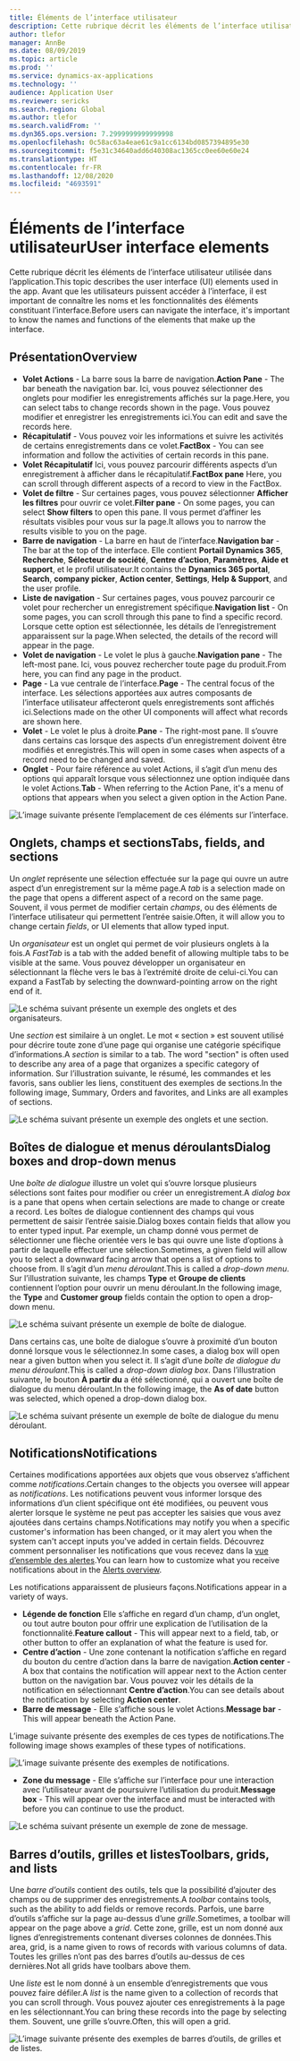 ```yaml
---
title: Éléments de l’interface utilisateur
description: Cette rubrique décrit les éléments de l’interface utilisateur utilisés dans l’application.
author: tlefor
manager: AnnBe
ms.date: 08/09/2019
ms.topic: article
ms.prod: ''
ms.service: dynamics-ax-applications
ms.technology: ''
audience: Application User
ms.reviewer: sericks
ms.search.region: Global
ms.author: tlefor
ms.search.validFrom: ''
ms.dyn365.ops.version: 7.2999999999999998
ms.openlocfilehash: 0c58ac63a4eae61c9a1cc6134bd0857394895e30
ms.sourcegitcommit: f5e31c34640add6d40308ac1365cc0ee60e60e24
ms.translationtype: HT
ms.contentlocale: fr-FR
ms.lasthandoff: 12/08/2020
ms.locfileid: "4693591"
---
```

# <a name="user-interface-elements"></a><span data-ttu-id="3d73a-103">Éléments de l’interface utilisateur</span><span class="sxs-lookup"><span data-stu-id="3d73a-103">User interface elements</span></span>

<span data-ttu-id="3d73a-104">Cette rubrique décrit les éléments de l’interface utilisateur utilisée dans l’application.</span><span class="sxs-lookup"><span data-stu-id="3d73a-104">This topic describes the user interface (UI) elements used in the app.</span></span> <span data-ttu-id="3d73a-105">Avant que les utilisateurs puissent accéder à l’interface, il est important de connaître les noms et les fonctionnalités des éléments constituant l’interface.</span><span class="sxs-lookup"><span data-stu-id="3d73a-105">Before users can navigate the interface, it's important to know the names and functions of the elements that make up the interface.</span></span>

## <a name="overview"></a><span data-ttu-id="3d73a-106">Présentation</span><span class="sxs-lookup"><span data-stu-id="3d73a-106">Overview</span></span>

- <span data-ttu-id="3d73a-107">**Volet Actions** - La barre sous la barre de navigation.</span><span class="sxs-lookup"><span data-stu-id="3d73a-107">**Action Pane** - The bar beneath the navigation bar.</span></span> <span data-ttu-id="3d73a-108">Ici, vous pouvez sélectionner des onglets pour modifier les enregistrements affichés sur la page.</span><span class="sxs-lookup"><span data-stu-id="3d73a-108">Here, you can select tabs to change records shown in the page.</span></span> <span data-ttu-id="3d73a-109">Vous pouvez modifier et enregistrer les enregistrements ici.</span><span class="sxs-lookup"><span data-stu-id="3d73a-109">You can edit and save the records here.</span></span>  
- <span data-ttu-id="3d73a-110">**Récapitulatif** - Vous pouvez voir les informations et suivre les activités de certains enregistrements dans ce volet.</span><span class="sxs-lookup"><span data-stu-id="3d73a-110">**FactBox** - You can see information and follow the activities of certain records in this pane.</span></span>  
- <span data-ttu-id="3d73a-111">**Volet Récapitulatif** Ici, vous pouvez parcourir différents aspects d’un enregistrement à afficher dans le récapitulatif.</span><span class="sxs-lookup"><span data-stu-id="3d73a-111">**FactBox pane** Here, you can scroll through different aspects of a record to view in the FactBox.</span></span>  
- <span data-ttu-id="3d73a-112">**Volet de filtre** - Sur certaines pages, vous pouvez sélectionner **Afficher les filtres** pour ouvrir ce volet.</span><span class="sxs-lookup"><span data-stu-id="3d73a-112">**Filter pane** - On some pages, you can select **Show filters** to open this pane.</span></span> <span data-ttu-id="3d73a-113">Il vous permet d’affiner les résultats visibles pour vous sur la page.</span><span class="sxs-lookup"><span data-stu-id="3d73a-113">It allows you to narrow the results visible to you on the page.</span></span>  
- <span data-ttu-id="3d73a-114">**Barre de navigation** - La barre en haut de l’interface.</span><span class="sxs-lookup"><span data-stu-id="3d73a-114">**Navigation bar** - The bar at the top of the interface.</span></span> <span data-ttu-id="3d73a-115">Elle contient **Portail Dynamics 365**, **Recherche**, **Sélecteur de société**, **Centre d’action**, **Paramètres**, **Aide et support**, et le profil utilisateur.</span><span class="sxs-lookup"><span data-stu-id="3d73a-115">It contains the **Dynamics 365 portal**, **Search**, **company picker**, **Action center**, **Settings**, **Help & Support**, and the user profile.</span></span>  
- <span data-ttu-id="3d73a-116">**Liste de navigation** - Sur certaines pages, vous pouvez parcourir ce volet pour rechercher un enregistrement spécifique.</span><span class="sxs-lookup"><span data-stu-id="3d73a-116">**Navigation list** - On some pages, you can scroll through this pane to find a specific record.</span></span> <span data-ttu-id="3d73a-117">Lorsque cette option est sélectionnée, les détails de l’enregistrement apparaissent sur la page.</span><span class="sxs-lookup"><span data-stu-id="3d73a-117">When selected, the details of the record will appear in the page.</span></span>  
- <span data-ttu-id="3d73a-118">**Volet de navigation** - Le volet le plus à gauche.</span><span class="sxs-lookup"><span data-stu-id="3d73a-118">**Navigation pane** - The left-most pane.</span></span> <span data-ttu-id="3d73a-119">Ici, vous pouvez rechercher toute page du produit.</span><span class="sxs-lookup"><span data-stu-id="3d73a-119">From here, you can find any page in the product.</span></span>  
- <span data-ttu-id="3d73a-120">**Page** - La vue centrale de l’interface.</span><span class="sxs-lookup"><span data-stu-id="3d73a-120">**Page** - The central focus of the interface.</span></span> <span data-ttu-id="3d73a-121">Les sélections apportées aux autres composants de l’interface utilisateur affecteront quels enregistrements sont affichés ici.</span><span class="sxs-lookup"><span data-stu-id="3d73a-121">Selections made on the other UI components will affect what records are shown here.</span></span>  
- <span data-ttu-id="3d73a-122">**Volet** - Le volet le plus à droite.</span><span class="sxs-lookup"><span data-stu-id="3d73a-122">**Pane** - The right-most pane.</span></span> <span data-ttu-id="3d73a-123">Il s’ouvre dans certains cas lorsque des aspects d’un enregistrement doivent être modifiés et enregistrés.</span><span class="sxs-lookup"><span data-stu-id="3d73a-123">This will open in some cases when aspects of a record need to be changed and saved.</span></span>  
- <span data-ttu-id="3d73a-124">**Onglet** - Pour faire référence au volet Actions, il s’agit d’un menu des options qui apparaît lorsque vous sélectionnez une option indiquée dans le volet Actions.</span><span class="sxs-lookup"><span data-stu-id="3d73a-124">**Tab** - When referring to the Action Pane, it's a menu of options that appears when you select a given option in the Action Pane.</span></span>  

![L’image suivante présente l’emplacement de ces éléments sur l’interface.](media/user-interface-01.png)

## <a name="tabs-fields-and-sections"></a><span data-ttu-id="3d73a-126">Onglets, champs et sections</span><span class="sxs-lookup"><span data-stu-id="3d73a-126">Tabs, fields, and sections</span></span>

<span data-ttu-id="3d73a-127">Un *onglet* représente une sélection effectuée sur la page qui ouvre un autre aspect d’un enregistrement sur la même page.</span><span class="sxs-lookup"><span data-stu-id="3d73a-127">A *tab* is a selection made on the page that opens a different aspect of a record on the same page.</span></span> <span data-ttu-id="3d73a-128">Souvent, il vous permet de modifier certain *champs*, ou des éléments de l’interface utilisateur qui permettent l’entrée saisie.</span><span class="sxs-lookup"><span data-stu-id="3d73a-128">Often, it will allow you to change certain *fields*, or UI elements that allow typed input.</span></span> 

<span data-ttu-id="3d73a-129">Un *organisateur* est un onglet qui permet de voir plusieurs onglets à la fois.</span><span class="sxs-lookup"><span data-stu-id="3d73a-129">A *FastTab* is a tab with the added benefit of allowing multiple tabs to be visible at the same.</span></span> <span data-ttu-id="3d73a-130">Vous pouvez développer un organisateur en sélectionnant la flèche vers le bas à l’extrémité droite de celui-ci.</span><span class="sxs-lookup"><span data-stu-id="3d73a-130">You can expand a FastTab by selecting the downward-pointing arrow on the right end of it.</span></span>

![Le schéma suivant présente un exemple des onglets et des organisateurs.](media/user-interface-02.png)

<span data-ttu-id="3d73a-132">Une *section* est similaire à un onglet. Le mot « section » est souvent utilisé pour décrire toute zone d’une page qui organise une catégorie spécifique d’informations.</span><span class="sxs-lookup"><span data-stu-id="3d73a-132">A *section* is similar to a tab. The word "section" is often used to describe any area of a page that organizes a specific category of information.</span></span> <span data-ttu-id="3d73a-133">Sur l’illustration suivante, le résumé, les commandes et les favoris, sans oublier les liens, constituent des exemples de sections.</span><span class="sxs-lookup"><span data-stu-id="3d73a-133">In the following image, Summary, Orders and favorites, and Links are all examples of sections.</span></span>

![Le schéma suivant présente un exemple des onglets et une section.](media/user-interface-03.png)

## <a name="dialog-boxes-and-drop-down-menus"></a><span data-ttu-id="3d73a-135">Boîtes de dialogue et menus déroulants</span><span class="sxs-lookup"><span data-stu-id="3d73a-135">Dialog boxes and drop-down menus</span></span>

<span data-ttu-id="3d73a-136">Une *boîte de dialogue* illustre un volet qui s’ouvre lorsque plusieurs sélections sont faites pour modifier ou créer un enregistrement.</span><span class="sxs-lookup"><span data-stu-id="3d73a-136">A *dialog box* is a pane that opens when certain selections are made to change or create a record.</span></span> <span data-ttu-id="3d73a-137">Les boîtes de dialogue contiennent des champs qui vous permettent de saisir l’entrée saisie.</span><span class="sxs-lookup"><span data-stu-id="3d73a-137">Dialog boxes contain fields that allow you to enter typed input.</span></span> <span data-ttu-id="3d73a-138">Par exemple, un champ donné vous permet de sélectionner une flèche orientée vers le bas qui ouvre une liste d’options à partir de laquelle effectuer une sélection.</span><span class="sxs-lookup"><span data-stu-id="3d73a-138">Sometimes, a given field will allow you to select a downward facing arrow that opens a list of options to choose from.</span></span> <span data-ttu-id="3d73a-139">Il s’agit d’un *menu déroulant*.</span><span class="sxs-lookup"><span data-stu-id="3d73a-139">This is called a *drop-down menu*.</span></span> <span data-ttu-id="3d73a-140">Sur l’illustration suivante, les champs **Type** et **Groupe de clients** contiennent l’option pour ouvrir un menu déroulant.</span><span class="sxs-lookup"><span data-stu-id="3d73a-140">In the following image, the **Type** and **Customer group** fields contain the option to open a drop-down menu.</span></span>

![Le schéma suivant présente un exemple de boîte de dialogue.](media/user-interface-04.png)

<span data-ttu-id="3d73a-142">Dans certains cas, une boîte de dialogue s’ouvre à proximité d’un bouton donné lorsque vous le sélectionnez.</span><span class="sxs-lookup"><span data-stu-id="3d73a-142">In some cases, a dialog box will open near a given button when you select it.</span></span> <span data-ttu-id="3d73a-143">Il s’agit d’une *boîte de dialogue du menu déroulant*.</span><span class="sxs-lookup"><span data-stu-id="3d73a-143">This is called a *drop-down dialog box*.</span></span> <span data-ttu-id="3d73a-144">Dans l’illustration suivante, le bouton **À partir du** a été sélectionné, qui a ouvert une boîte de dialogue du menu déroulant.</span><span class="sxs-lookup"><span data-stu-id="3d73a-144">In the following image, the **As of date** button was selected, which opened a drop-down dialog box.</span></span>

![Le schéma suivant présente un exemple de boîte de dialogue du menu déroulant.](media/user-interface-05.png)

## <a name="notifications"></a><span data-ttu-id="3d73a-146">Notifications</span><span class="sxs-lookup"><span data-stu-id="3d73a-146">Notifications</span></span>

<span data-ttu-id="3d73a-147">Certaines modifications apportées aux objets que vous observez s’affichent comme *notifications*.</span><span class="sxs-lookup"><span data-stu-id="3d73a-147">Certain changes to the objects you oversee will appear as *notifications*.</span></span> <span data-ttu-id="3d73a-148">Les notifications peuvent vous informer lorsque des informations d’un client spécifique ont été modifiées, ou peuvent vous alerter lorsque le système ne peut pas accepter les saisies que vous avez ajoutées dans certains champs.</span><span class="sxs-lookup"><span data-stu-id="3d73a-148">Notifications may notify you when a specific customer's information has been changed, or it may alert you when the system can't accept inputs you've added in certain fields.</span></span> <span data-ttu-id="3d73a-149">Découvrez comment personnaliser les notifications que vous recevez dans la [vue d’ensemble des alertes](../get-started/alerts-overview.md).</span><span class="sxs-lookup"><span data-stu-id="3d73a-149">You can learn how to customize what you receive notifications about in the [Alerts overview](../get-started/alerts-overview.md).</span></span>

<span data-ttu-id="3d73a-150">Les notifications apparaissent de plusieurs façons.</span><span class="sxs-lookup"><span data-stu-id="3d73a-150">Notifications appear in a variety of ways.</span></span>
- <span data-ttu-id="3d73a-151">**Légende de fonction** Elle s’affiche en regard d’un champ, d’un onglet, ou tout autre bouton pour offrir une explication de l’utilisation de la fonctionnalité.</span><span class="sxs-lookup"><span data-stu-id="3d73a-151">**Feature callout** - This will appear next to a field, tab, or other button to offer an explanation of what the feature is used for.</span></span> 
- <span data-ttu-id="3d73a-152">**Centre d’action** - Une zone contenant la notification s’affiche en regard du bouton du centre d’action dans la barre de navigation.</span><span class="sxs-lookup"><span data-stu-id="3d73a-152">**Action center** - A box that contains the notification will appear next to the Action center button on the navigation bar.</span></span> <span data-ttu-id="3d73a-153">Vous pouvez voir les détails de la notification en sélectionnant **Centre d’action**.</span><span class="sxs-lookup"><span data-stu-id="3d73a-153">You can see details about the notification by selecting **Action center**.</span></span>  
- <span data-ttu-id="3d73a-154">**Barre de message** - Elle s’affiche sous le volet Actions.</span><span class="sxs-lookup"><span data-stu-id="3d73a-154">**Message bar** - This will appear beneath the Action Pane.</span></span>  

<span data-ttu-id="3d73a-155">L’image suivante présente des exemples de ces types de notifications.</span><span class="sxs-lookup"><span data-stu-id="3d73a-155">The following image shows examples of these types of notifications.</span></span>

![L’image suivante présente des exemples de notifications.](media/user-interface-06.png)

- <span data-ttu-id="3d73a-157">**Zone du message** - Elle s’affiche sur l’interface pour une interaction avec l’utilisateur avant de poursuivre l’utilisation du produit.</span><span class="sxs-lookup"><span data-stu-id="3d73a-157">**Message box** - This will appear over the interface and must be interacted with before you can continue to use the product.</span></span>  

![Le schéma suivant présente un exemple de zone de message.](media/user-interface-07.png)

## <a name="toolbars-grids-and-lists"></a><span data-ttu-id="3d73a-159">Barres d’outils, grilles et listes</span><span class="sxs-lookup"><span data-stu-id="3d73a-159">Toolbars, grids, and lists</span></span>

<span data-ttu-id="3d73a-160">Une *barre d’outils* contient des outils, tels que la possibilité d’ajouter des champs ou de supprimer des enregistrements.</span><span class="sxs-lookup"><span data-stu-id="3d73a-160">A *toolbar* contains tools, such as the ability to add fields or remove records.</span></span> <span data-ttu-id="3d73a-161">Parfois, une barre d’outils s’affiche sur la page au-dessus d’une *grille*.</span><span class="sxs-lookup"><span data-stu-id="3d73a-161">Sometimes, a toolbar will appear on the page above a *grid*.</span></span> <span data-ttu-id="3d73a-162">Cette zone, grille, est un nom donné aux lignes d’enregistrements contenant diverses colonnes de données.</span><span class="sxs-lookup"><span data-stu-id="3d73a-162">This area, grid, is a name given to rows of records with various columns of data.</span></span> <span data-ttu-id="3d73a-163">Toutes les grilles n’ont pas des barres d’outils au-dessus de ces dernières.</span><span class="sxs-lookup"><span data-stu-id="3d73a-163">Not all grids have toolbars above them.</span></span>

<span data-ttu-id="3d73a-164">Une *liste* est le nom donné à un ensemble d’enregistrements que vous pouvez faire défiler.</span><span class="sxs-lookup"><span data-stu-id="3d73a-164">A *list* is the name given to a collection of records that you can scroll through.</span></span> <span data-ttu-id="3d73a-165">Vous pouvez ajouter ces enregistrements à la page en les sélectionnant.</span><span class="sxs-lookup"><span data-stu-id="3d73a-165">You can bring these records into the page by selecting them.</span></span> <span data-ttu-id="3d73a-166">Souvent, une grille s’ouvre.</span><span class="sxs-lookup"><span data-stu-id="3d73a-166">Often, this will open a grid.</span></span>

![L’image suivante présente des exemples de barres d’outils, de grilles et de listes.](media/user-interface-08.png)
